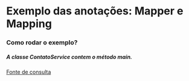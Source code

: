 # Exemplo das anotações:  Mapper e Mapping
### Como rodar o exemplo?
##### A classe ContatoService contem o método main.
[Fonte de consulta](https://reflectoring.io/java-mapping-with-mapstruct/)
